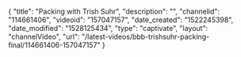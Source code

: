 {
    "title": "Packing with Trish Suhr",
    "description": "",
    "channelid": "114661406",
    "videoid": "157047157",
    "date_created": "1522245398",
    "date_modified": "1528125434",
    "type": "captivate",
    "layout": "channelVideo",
    "url": "\/latest-videos\/bbb-trishsuhr-packing-final\/114661406-157047157"
}